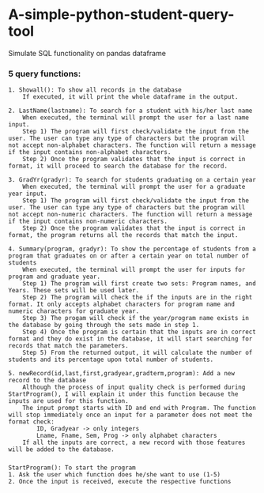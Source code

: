 # A-simple-python-student-query-tool
Simulate SQL functionality on pandas dataframe

### 5 query functions:
    1. Showall(): To show all records in the database
        If executed, it will print the whole dataframe in the output.

    2. LastName(lastname): To search for a student with his/her last name
        When executed, the terminal will prompt the user for a last name input. 
        Step 1) The program will first check/validate the input from the user. The user can type any type of characters but the program will not accept non-alphabet characters. The function will return a message if the input contains non-alphabet characters.
        Step 2) Once the program validates that the input is correct in format, it will proceed to search the database for the record.

    3. GradYr(gradyr): To search for students graduating on a certain year
        When executed, the terminal will prompt the user for a graduate year input.
        Step 1) The program will first check/validate the input from the user. The user can type any type of characters but the program will not accept non-numeric characters. The function will return a message if the input contains non-numeric characters. 
        Step 2) Once the program validates that the input is correct in format, the program returns all the records that match the input.

    4. Summary(program, gradyr): To show the percentage of students from a program that graduates on or after a certain year on total number of students
        When executed, the terminal will prompt the user for inputs for program and graduate year.
        Step 1) The program will first create two sets: Program names, and Years. These sets will be used later.
        Step 2) The program will check the if the inputs are in the right format. It only accepts alphabet characters for program name and numeric characters for graduate year.
        Step 3) The progam will check if the year/program name exists in the database by going through the sets made in step 1.
        Step 4) Once the program is certain that the inputs are in correct format and they do exist in the database, it will start searching for records that match the parameters. 
        Step 5) From the returned output, it will calculate the number of students and its percentage upon total number of students.

    5. newRecord(id,last,first,gradyear,gradterm,program): Add a new record to the database
        Although the process of input quality check is performed during StartProgram(), I will explain it under this function because the inputs are used for this function.
        The input prompt starts with ID and end with Program. The function will stop immediately once an input for a parameter does not meet the format check:
            ID, Gradyear -> only integers
            Lname, Fname, Sem, Prog -> only alphabet characters
        If all the inputs are correct, a new record with those features will be added to the database.
###
    StartProgram(): To start the program
    1. Ask the user which function does he/she want to use (1-5)
    2. Once the input is received, execute the respective functions
